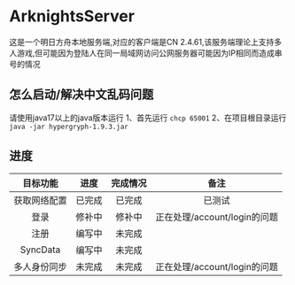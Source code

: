 # ArknightsServer
这是一个明日方舟本地服务端,对应的客户端是CN 2.4.61,该服务端理论上支持多人游戏,但可能因为登陆人在同一局域网访问公网服务器可能因为IP相同而造成串号的情况
## 怎么启动/解决中文乱码问题
请使用java17以上的java版本运行
1、首先运行 `chcp 65001`
2、在项目根目录运行`java -jar hypergryph-1.9.3.jar`
## 进度
| 目标功能 | 进度 | 完成情况 | 备注 |
|:---:|:---:|:---:|:---:|
| 获取网络配置 | 已完成 | 已完成 | 已测试 |
| 登录 | 修补中 | 修补中 | 正在处理/account/login的问题 |
| 注册 | 编写中 | 未完成 |  |
| SyncData | 编写中 | 未完成 |  |
| 多人身份同步 | 未完成 | 未完成 | 正在处理/account/login的问题 |
